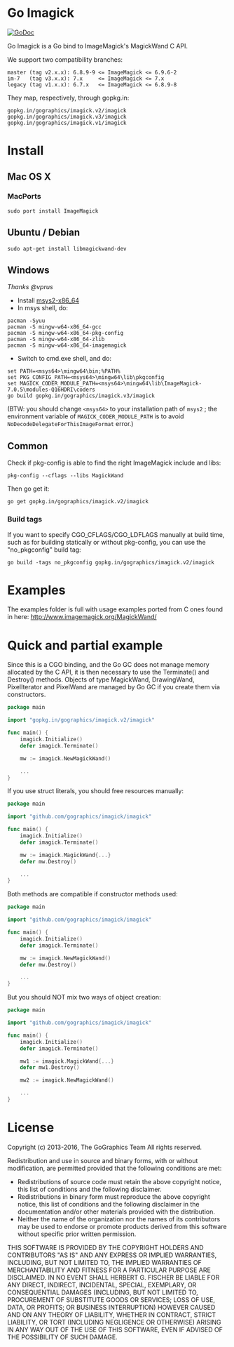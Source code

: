 # Go Imagick

[![GoDoc](https://godoc.org/gopkg.in/gographics/imagick.v2/imagick?status.svg)](https://gopkg.in/gographics/imagick.v2/imagick)

Go Imagick is a Go bind to ImageMagick's MagickWand C API.

We support two compatibility branches:

```
master (tag v2.x.x): 6.8.9-9 <= ImageMagick <= 6.9.6-2
im-7   (tag v3.x.x): 7.x     <= ImageMagick <= 7.x
legacy (tag v1.x.x): 6.7.x   <= ImageMagick <= 6.8.9-8
```

They map, respectively, through gopkg.in:

```
gopkg.in/gographics/imagick.v2/imagick
gopkg.in/gographics/imagick.v3/imagick
gopkg.in/gographics/imagick.v1/imagick
```

# Install

## Mac OS X

### MacPorts

```
sudo port install ImageMagick
```

## Ubuntu / Debian

```
sudo apt-get install libmagickwand-dev
```

## Windows

*Thanks @vprus*

+ Install [msys2-x86_64](http://www.msys2.org/)
+ In msys shell, do: 
```
pacman -Syuu
pacman -S mingw-w64-x86_64-gcc
pacman -S mingw-w64-x86_64-pkg-config
pacman -S mingw-w64-x86_64-zlib
pacman -S mingw-w64-x86_64-imagemagick
```

+ Switch to cmd.exe shell, and do:
```
set PATH=<msys64>\mingw64\bin;%PATH%
set PKG_CONFIG_PATH=<msys64>\mingw64\lib\pkgconfig
set MAGICK_CODER_MODULE_PATH=<msys64>\mingw64\lib\ImageMagick-7.0.5\modules-Q16HDRI\coders
go build gopkg.in/gographics/imagick.v3/imagick
```
(BTW: you should change `<msys64>` to your installation path of `msys2` ; the environment variable of `MAGICK_CODER_MODULE_PATH` is to avoid `NoDecodeDelegateForThisImageFormat` error.)

## Common

Check if pkg-config is able to find the right ImageMagick include and libs:

```
pkg-config --cflags --libs MagickWand
```

Then go get it:

```
go get gopkg.in/gographics/imagick.v2/imagick
```

### Build tags

If you want to specify CGO_CFLAGS/CGO_LDFLAGS manually at build time, such as for building statically or without pkg-config, you can use the "no_pkgconfig" build tag:

```
go build -tags no_pkgconfig gopkg.in/gographics/imagick.v2/imagick
```

# Examples

The examples folder is full with usage examples ported from C ones found in here: http://www.imagemagick.org/MagickWand/

# Quick and partial example

Since this is a CGO binding, and the Go GC does not manage memory allocated by the C API, it is then necessary to use the Terminate() and Destroy() methods.
Objects of type MagickWand, DrawingWand, PixelIterator and PixelWand are managed by Go GC if you create them via constructors.

```go
package main

import "gopkg.in/gographics/imagick.v2/imagick"

func main() {
    imagick.Initialize()
    defer imagick.Terminate()

    mw := imagick.NewMagickWand()

    ...
}
```

If you use struct literals, you should free resources manually:

```go
package main

import "github.com/gographics/imagick/imagick"

func main() {
    imagick.Initialize()
    defer imagick.Terminate()

    mw := imagick.MagickWand{...}
    defer mw.Destroy()

    ...
}
```

Both methods are compatible if constructor methods used:

```go
package main

import "github.com/gographics/imagick/imagick"

func main() {
    imagick.Initialize()
    defer imagick.Terminate()

    mw := imagick.NewMagickWand()
    defer mw.Destroy()

    ...
}
```

But you should NOT mix two ways of object creation:
```go
package main

import "github.com/gographics/imagick/imagick"

func main() {
    imagick.Initialize()
    defer imagick.Terminate()

    mw1 := imagick.MagickWand{...}
    defer mw1.Destroy()

    mw2 := imagick.NewMagickWand()

    ...
}
```

# License

Copyright (c) 2013-2016, The GoGraphics Team
All rights reserved.

Redistribution and use in source and binary forms, with or without
modification, are permitted provided that the following conditions are met:

 * Redistributions of source code must retain the above copyright
   notice, this list of conditions and the following disclaimer.
 * Redistributions in binary form must reproduce the above copyright
   notice, this list of conditions and the following disclaimer in the
   documentation and/or other materials provided with the distribution.
 * Neither the name of the organization nor the
   names of its contributors may be used to endorse or promote products
   derived from this software without specific prior written permission.

THIS SOFTWARE IS PROVIDED BY THE COPYRIGHT HOLDERS AND CONTRIBUTORS "AS IS" AND
ANY EXPRESS OR IMPLIED WARRANTIES, INCLUDING, BUT NOT LIMITED TO, THE IMPLIED
WARRANTIES OF MERCHANTABILITY AND FITNESS FOR A PARTICULAR PURPOSE ARE
DISCLAIMED. IN NO EVENT SHALL HERBERT G. FISCHER BE LIABLE FOR ANY
DIRECT, INDIRECT, INCIDENTAL, SPECIAL, EXEMPLARY, OR CONSEQUENTIAL DAMAGES
(INCLUDING, BUT NOT LIMITED TO, PROCUREMENT OF SUBSTITUTE GOODS OR SERVICES;
LOSS OF USE, DATA, OR PROFITS; OR BUSINESS INTERRUPTION) HOWEVER CAUSED AND
ON ANY THEORY OF LIABILITY, WHETHER IN CONTRACT, STRICT LIABILITY, OR TORT
(INCLUDING NEGLIGENCE OR OTHERWISE) ARISING IN ANY WAY OUT OF THE USE OF THIS
SOFTWARE, EVEN IF ADVISED OF THE POSSIBILITY OF SUCH DAMAGE.
